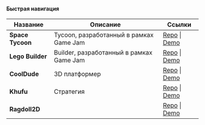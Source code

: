 #### Быстрая навигация

|Название|Описание|Ссылки|
|---|---|---|
|**Space Tycoon**|Tycoon, разработанный в рамках Game Jam|[Repo](https://github.com/Clickman6/Space-Tycoon) \| [Demo](https://clickman6.github.io/Space-Tycoon/)|
|**Lego Builder**|Builder, разработанный в рамках Game Jam|[Repo](https://github.com/Clickman6/Lego) \| [Demo](https://clickman6.github.io/Lego/)|
|**CoolDude**|3D платформер|[Repo](https://github.com/Clickman6/CoolDude) \| [Demo](https://clickman6.github.io/CoolDude/)|
|**Khufu**|Стратегия|[Repo](https://github.com/Clickman6/Khufu) \| [Demo](https://clickman6.github.io/Khufu/)|
|**Ragdoll2D**||[Repo](https://github.com/Clickman6/Ragdoll2D) \| [Demo](https://clickman6.github.io/Ragdoll2D/)|
